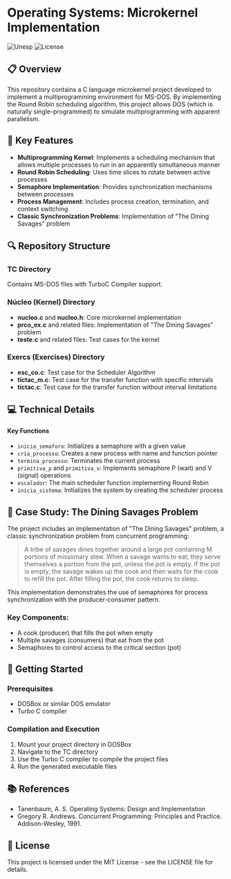 # Operating Systems: Microkernel Implementation

![Unesp](https://img.shields.io/badge/BCC-UNESP-Bauru.svg)
![License](https://img.shields.io/badge/Code%20License-MIT-blue.svg)

## 📋 Overview

This repository contains a C language microkernel project developed to implement a multiprogramming environment for MS-DOS. By implementing the Round Robin scheduling algorithm, this project allows DOS (which is naturally single-programmed) to simulate multiprogramming with apparent parallelism.

## 🌟 Key Features

- **Multiprogramming Kernel**: Implements a scheduling mechanism that allows multiple processes to run in an apparently simultaneous manner
- **Round Robin Scheduling**: Uses time slices to rotate between active processes
- **Semaphore Implementation**: Provides synchronization mechanisms between processes
- **Process Management**: Includes process creation, termination, and context switching
- **Classic Synchronization Problems**: Implementation of "The Dining Savages" problem

## 🔍 Repository Structure

### TC Directory

Contains MS-DOS files with TurboC Compiler support.

### Núcleo (Kernel) Directory

- **nucleo.c** and **nucleo.h**: Core microkernel implementation
- **prco_ex.c** and related files: Implementation of "The Dining Savages" problem
- **teste.c** and related files: Test cases for the kernel

### Exercs (Exercises) Directory

- **esc_co.c**: Test case for the Scheduler Algorithm
- **tictac_m.c**: Test case for the transfer function with specific intervals
- **tictac.c**: Test case for the transfer function without interval limitations

## 💻 Technical Details

#### Key Functions

- `inicia_semaforo`: Initializes a semaphore with a given value
- `cria_processo`: Creates a new process with name and function pointer
- `termina_processo`: Terminates the current process
- `primitiva_p` and `primitiva_v`: Implements semaphore P (wait) and V (signal) operations
- `escalador`: The main scheduler function implementing Round Robin
- `inicia_sistema`: Initializes the system by creating the scheduler process

## 🔬 Case Study: The Dining Savages Problem

The project includes an implementation of "The Dining Savages" problem, a classic synchronization problem from concurrent programming:

> A tribe of savages dines together around a large pot containing M portions of missionary stew. When a savage wants to eat, they serve themselves a portion from the pot, unless the pot is empty. If the pot is empty, the savage wakes up the cook and then waits for the cook to refill the pot. After filling the pot, the cook returns to sleep.

This implementation demonstrates the use of semaphores for process synchronization with the producer-consumer pattern.

### Key Components:

- A cook (producer) that fills the pot when empty
- Multiple savages (consumers) that eat from the pot
- Semaphores to control access to the critical section (pot)

## 🚀 Getting Started

### Prerequisites

- DOSBox or similar DOS emulator
- Turbo C compiler

### Compilation and Execution

1. Mount your project directory in DOSBox
2. Navigate to the TC directory
3. Use the Turbo C compiler to compile the project files
4. Run the generated executable files

## 📚 References

- Tanenbaum, A. S. Operating Systems: Design and Implementation
- Gregory R. Andrews. Concurrent Programming: Principles and Practice. Addison-Wesley, 1991.

## 📄 License

This project is licensed under the MIT License - see the LICENSE file for details.

